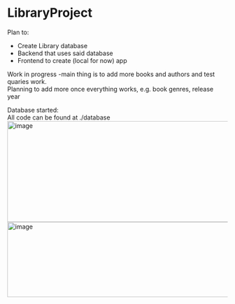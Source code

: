 # LibraryProject

Plan to: </br>
- Create Library database</br>
- Backend that uses said database</br>
- Frontend to create (local for now) app </br>

Work in progress -main thing is to add more books and authors and test quaries work. <br>
Planning to add more once everything works, e.g. book genres, release year<br>

Database started:<br>
All code can be found at ./database
<img width="812" height="231" alt="image" src="https://github.com/user-attachments/assets/199611af-1538-4520-8a6e-12eb38efefc5" />
<img width="1440" height="172" alt="image" src="https://github.com/user-attachments/assets/63a0defc-49ad-4c08-bedf-5e3d46ae35f3" />


